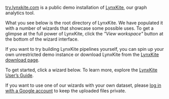 [try.lynxkite.com](https://try.lynxkite.com/) is a public demo installation of
[LynxKite](https://lynxkite.com/), our graph analytics tool.

What you see below is the root directory of LynxKite. We have populated it
with a number of wizards that showcase some possible uses.
To get a glimpse at the full power of LynxKite,
click the _"View workspace"_ button at the bottom of the wizard interface.

If you want to try building LynxKite pipelines yourself,
you can spin up your own unrestricted demo instance or download LynxKite
from the [LynxKite download page](https://lynxkite.com/evaluation).

To get started, click a wizard below.
To learn more, explore the [LynxKite User’s Guide](/#/help).

If you want to use one of our wizards with your own dataset,
please [log in with a Google account](/#/login) to keep the uploaded
files private.
